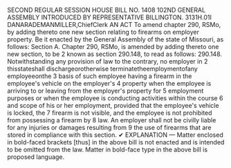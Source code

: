 SECOND REGULAR SESSION
HOUSE BILL NO. 1408
102ND GENERAL ASSEMBLY
INTRODUCED BY REPRESENTATIVE BILLINGTON.
3131H.01I DANARADEMANMILLER,ChiefClerk
AN ACT
To amend chapter 290, RSMo, by adding thereto one new section relating to firearms on
employer property.
Be it enacted by the General Assembly of the state of Missouri, as follows:
Section A. Chapter 290, RSMo, is amended by adding thereto one new section, to be
2 known as section 290.148, to read as follows:
290.148. Notwithstanding any provision of law to the contrary, no employer in
2 thisstateshall dischargeorotherwise terminatetheemploymentofany employeeonthe
3 basis of such employee having a firearm in the employee's vehicle on the employer's
4 property when the employee is arriving to or leaving from the employer's property for
5 employment purposes or when the employee is conducting activities within the course
6 and scope of his or her employment, provided that the employee's vehicle is locked, the
7 firearm is not visible, and the employee is not prohibited from possessing a firearm by
8 law. An employer shall not be civilly liable for any injuries or damages resulting from
9 the use of firearms that are stored in compliance with this section.
✔
EXPLANATION — Matter enclosed in bold-faced brackets [thus] in the above bill is not enacted and is
intended to be omitted from the law. Matter in bold-face type in the above bill is proposed language.